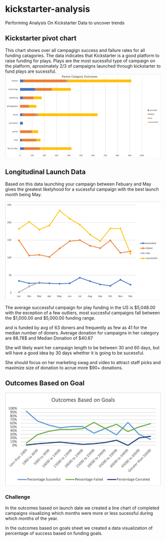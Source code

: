 # kickstarter-analysis
Performing Analysis On Kickstarter Data to uncover trends



## Kickstarter pivot chart
This chart shows over all campagign success and failure rates for all funding catagories.
The data indicates that Kickstarter is a good platform to raise funding for plays.
Plays are the most sucessful type of campaign on the platform, aproximately 2/3 of campaigns launched through kickstarter to fund plays are sucessful. 
![kickstarter_pivot_chart](images/kickstarter_pivot_chart.png)

## Longitudinal Launch Data
Based on this data launching your campaign between Febuary and May gives the greatest likelyhood for a sucessful campaign with the best launch month being May. 

![longitudinal_launch_data](images/longitudinal_launch_data.png)

The average successful campaign for play funding in the US is $5,048.00 with the exception of a few outliers, most succesful campaigns fall between the $1,000.00 and $5,000.00 funding range. 

and is funded by avg of 63 doners and frequently as few as 41 for the median number of doners.  Average donation for campaigns in her category are 88.78$ and Median Donation of $40.67

She will likely want her campaign length to be between 30 and 60 days, but will have a good idea by 30 days whether it is going to be sucessful. 

She should focus on her marketing swag and video to attract staff picks and maximize size of donation to acrue more $90+ donations. 


## Outcomes Based on Goal
![Outcomes Based on Goal](images/Outcomes_based_on_goal.png)


### Challenge

In the outcomes based on launch date we created a line chart of completed campaigns visualizing which months were more or less sucessful during which months of the year.

In the outcomes based on goals sheet we created a data visualization of percentage of success based on funding goals.
